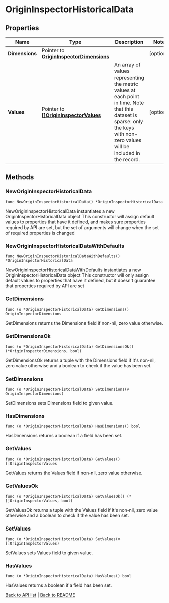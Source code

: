 # OriginInspectorHistoricalData

## Properties

Name | Type | Description | Notes
------------ | ------------- | ------------- | -------------
**Dimensions** | Pointer to [**OriginInspectorDimensions**](OriginInspectorDimensions.md) |  | [optional] 
**Values** | Pointer to [**[]OriginInspectorValues**](OriginInspectorValues.md) | An array of values representing the metric values at each point in time. Note that this dataset is sparse: only the keys with non-zero values will be included in the record.  | [optional] 

## Methods

### NewOriginInspectorHistoricalData

`func NewOriginInspectorHistoricalData() *OriginInspectorHistoricalData`

NewOriginInspectorHistoricalData instantiates a new OriginInspectorHistoricalData object
This constructor will assign default values to properties that have it defined,
and makes sure properties required by API are set, but the set of arguments
will change when the set of required properties is changed

### NewOriginInspectorHistoricalDataWithDefaults

`func NewOriginInspectorHistoricalDataWithDefaults() *OriginInspectorHistoricalData`

NewOriginInspectorHistoricalDataWithDefaults instantiates a new OriginInspectorHistoricalData object
This constructor will only assign default values to properties that have it defined,
but it doesn't guarantee that properties required by API are set

### GetDimensions

`func (o *OriginInspectorHistoricalData) GetDimensions() OriginInspectorDimensions`

GetDimensions returns the Dimensions field if non-nil, zero value otherwise.

### GetDimensionsOk

`func (o *OriginInspectorHistoricalData) GetDimensionsOk() (*OriginInspectorDimensions, bool)`

GetDimensionsOk returns a tuple with the Dimensions field if it's non-nil, zero value otherwise
and a boolean to check if the value has been set.

### SetDimensions

`func (o *OriginInspectorHistoricalData) SetDimensions(v OriginInspectorDimensions)`

SetDimensions sets Dimensions field to given value.

### HasDimensions

`func (o *OriginInspectorHistoricalData) HasDimensions() bool`

HasDimensions returns a boolean if a field has been set.

### GetValues

`func (o *OriginInspectorHistoricalData) GetValues() []OriginInspectorValues`

GetValues returns the Values field if non-nil, zero value otherwise.

### GetValuesOk

`func (o *OriginInspectorHistoricalData) GetValuesOk() (*[]OriginInspectorValues, bool)`

GetValuesOk returns a tuple with the Values field if it's non-nil, zero value otherwise
and a boolean to check if the value has been set.

### SetValues

`func (o *OriginInspectorHistoricalData) SetValues(v []OriginInspectorValues)`

SetValues sets Values field to given value.

### HasValues

`func (o *OriginInspectorHistoricalData) HasValues() bool`

HasValues returns a boolean if a field has been set.


[Back to API list](../README.md#documentation-for-api-endpoints) | [Back to README](../README.md)


